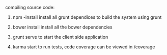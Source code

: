 compiling source code:

1. npm -install
    install all grunt dependices to build the system using grunt

2. bower install
    install all the bower dependencies

3. grunt serve
    to start the client side application 

4. karma start
    to run tests, code coverage can be viewed in /coverage
  
